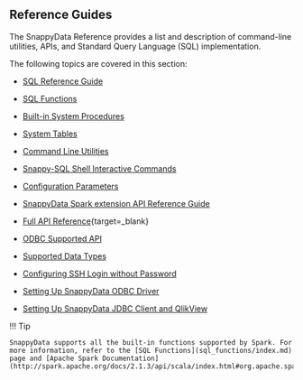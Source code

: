 ## Reference Guides

The SnappyData Reference provides a list and description of command-line utilities, APIs, and Standard Query Language (SQL) implementation.

The following topics are covered in this section:

* [SQL Reference Guide](sql_reference/index.md)

* [SQL Functions](sql_functions/index.md)

* [Built-in System Procedures](inbuilt_system_procedures/index.md)

* [System Tables](system_tables/index.md)

* [Command Line Utilities](command_line_utilities/index.md)

* [Snappy-SQL Shell Interactive Commands](interactive_commands/index.md)

* [Configuration Parameters](configuration_parameters/index.md)

* [SnappyData Spark extension API Reference Guide](API_Reference/apireference_guide.md)

* [Full API Reference](../apidocs){target=_blank}

* [ODBC Supported API](API_Reference/odbc_supported_apis.md)

* [Supported Data Types](misc/supported_datatypes.md)

* [Configuring SSH Login without Password](misc/passwordless_ssh.md)

* [Setting Up SnappyData ODBC Driver](../setting_up_odbc_driver.md)

* [Setting Up SnappyData JDBC Client and QlikView](../setting_up_jdbc_driver_qlikview.md)

!!! Tip

	SnappyData supports all the built-in functions supported by Spark. For more information, refer to the [SQL Functions](sql_functions/index.md) page and [Apache Spark Documentation](http://spark.apache.org/docs/2.1.3/api/scala/index.html#org.apache.spark.sql.functions$).
